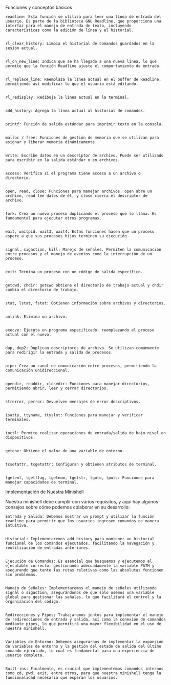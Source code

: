 Funciones y conceptos básicos

    readline: Esta función se utiliza para leer una línea de entrada del usuario. Es parte de la biblioteca GNU Readline, que proporciona una interfaz para el manejo de entrada de texto, incluyendo características como la edición de línea y el historial.
    

    rl_clear_history: Limpia el historial de comandos guardados en la sesión actual.
    

    rl_on_new_line: Indica que se ha llegado a una nueva línea, lo que permite que la función Readline ajuste el comportamiento de entrada.
    

    rl_replace_line: Reemplaza la línea actual en el buffer de Readline, permitiendo así modificar lo que el usuario está editando.
    

    rl_redisplay: Redibuja la línea actual en la terminal.
    

    add_history: Agrega la línea actual al historial de comandos.
    

    printf: Función de salida estándar para imprimir texto en la consola.
    

    malloc / free: Funciones de gestión de memoria que se utilizan para asignar y liberar memoria dinámicamente.
    

    write: Escribe datos en un descriptor de archivo. Puede ser utilizado para escribir en la salida estándar o en archivos.
    

    access: Verifica si el programa tiene acceso a un archivo o directorio.
    

    open, read, close: Funciones para manejar archivos. open abre un archivo, read lee datos de él, y close cierra el descriptor de archivo.
    

    fork: Crea un nuevo proceso duplicando el proceso que lo llama. Es fundamental para ejecutar otros programas.
    

    wait, waitpid, wait3, wait4: Estas funciones hacen que un proceso espere a que sus procesos hijos terminen su ejecución.
    

    signal, sigaction, kill: Manejo de señales. Permiten la comunicación entre procesos y el manejo de eventos como la interrupción de un proceso.
    

    exit: Termina un proceso con un código de salida específico.
    

    getcwd, chdir: getcwd obtiene el directorio de trabajo actual y chdir cambia el directorio de trabajo.
    

    stat, lstat, fstat: Obtienen información sobre archivos y directorios.
    

    unlink: Elimina un archivo.
    

    execve: Ejecuta un programa especificado, reemplazando el proceso actual con el nuevo.
    

    dup, dup2: Duplican descriptores de archivo. Se utilizan comúnmente para redirigir la entrada y salida de procesos.
    

    pipe: Crea un canal de comunicación entre procesos, permitiendo la comunicación unidireccional.
    

    opendir, readdir, closedir: Funciones para manejar directorios, permitiendo abrir, leer y cerrar directorios.
    

    strerror, perror: Devuelven mensajes de error descriptivos.
    

    isatty, ttyname, ttyslot: Funciones para manejar y verificar terminales.
    

    ioctl: Permite realizar operaciones de entrada/salida de bajo nivel en dispositivos.
    

    getenv: Obtiene el valor de una variable de entorno.
    

    tcsetattr, tcgetattr: Configuran y obtienen atributos de terminal.
    

    tgetent, tgetflag, tgetnum, tgetstr, tgoto, tputs: Funciones para manejar capacidades de terminal.
    

Implementación de Nuestra Minishell

Nuestra minishell debe cumplir con varios requisitos, y aquí hay algunos consejos sobre cómo podemos colaborar en su desarrollo:

    Entrada y Salida: Debemos mostrar un prompt y utilizar la función readline para permitir que los usuarios ingresen comandos de manera intuitiva.
    

    Historial: Implementaremos add_history para mantener un historial funcional de los comandos ejecutados, facilitando la navegación y reutilización de entradas anteriores.
    

    Ejecución de Comandos: Es esencial que busquemos y ejecutemos el ejecutable correcto, gestionando adecuadamente la variable PATH y asegurando que tanto las rutas relativas como las absolutas funcionen sin problemas.
    

    Manejo de Señales: Implementaremos el manejo de señales utilizando signal o sigaction, asegurándonos de que solo usemos una variable global para gestionar las señales, lo que facilitará el control y la organización del código.
    

    Redirecciones y Pipes: Trabajaremos juntos para implementar el manejo de redirecciones de entrada y salida, así como la conexión de comandos mediante pipes, lo que permitirá una mayor flexibilidad en el uso de nuestra minishell.
    

    Variables de Entorno: Debemos asegurarnos de implementar la expansión de variables de entorno y la gestión del estado de salida del último comando ejecutado, lo cual es fundamental para una experiencia de usuario completa.
    

    Built-ins: Finalmente, es crucial que implementemos comandos internos como cd, pwd, exit, entre otros, para que nuestra minishell tenga la funcionalidad necesaria que esperan los usuarios.


